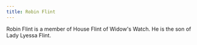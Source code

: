 ```yaml
---
title: Robin Flint
---
```


Robin Flint is a member of House Flint of Widow's Watch. He is the son of Lady Lyessa Flint.


